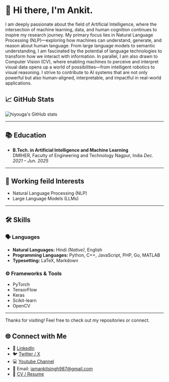 # 👋 Hi there, I'm Ankit.

I am deeply passionate about the field of Artificial Intelligence, where the intersection of machine learning, data, and human cognition continues to inspire my research journey. My primary focus lies in Natural Language Processing (NLP)—exploring how machines can understand, generate, and reason about human language. From large language models to semantic understanding, I am fascinated by the potential of language technologies to transform how we interact with information. In parallel, I am also drawn to Computer Vision (CV), where enabling machines to perceive and interpret visual data opens up a world of possibilities—from intelligent robotics to visual reasoning. I strive to contribute to AI systems that are not only powerful but also human-aligned, interpretable, and impactful in real-world applications.

## 📈 GitHub Stats 
<!-- Remove if not needed -->
![hiyouga's GitHub stats](https://github-readme-stats.vercel.app/api?username=BinaryMonkAnkit&show_icons=true&theme=tokyonight)

---

## 📚 Education
- **B.Tech. in  Artificial Intelligence and Machine Learning**  
  DMIHER, Faculty of Engineering and Technology
  Nagpur, India 
  *Dec. 2021 – Jun. 2025*

---

## 🔬 Working feild Interests

- Natural Language Processing (NLP)  
- Large Language Models (LLMs)

---

## 🛠️ Skills

### 🗣️ Languages
- **Natural Languages:** Hindi *(Native)*, English 
- **Programming Languages:** Python, C++, JavaScript, PHP, Go, MATLAB  
- **Typesetting:** LaTeX, Markdown  

### ⚙️ Frameworks & Tools
- PyTorch  
- TensorFlow
- Keras
- Scikit-learn
- OpenCV
---



Thanks for visiting! Feel free to check out my repositories or connect.
## 🌐 Connect with Me

- 💼 [LinkedIn](https://www.linkedin.com/in/ankit-kumar-singh3/)
- 🐦 [Twitter / X](https://x.com/Ankit_Singh1156)
- 💻 [Youtube Channel](https://www.youtube.com/@BhaaiCodeIt)
- 📧 Email: iamankitsingh987@gmail.com
- 📝 [CV / Resume](https://drive.google.com/file/d/1kNxy12MiQDnqgLMNHiET7mSi4JDnUR9I/view?usp=sharing)
